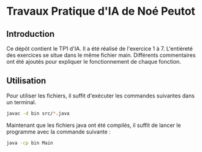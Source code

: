 # Travaux Pratique d'IA de Noé Peutot

## Introduction
Ce dépôt contient le TP1 d'IA. Il a été réalisé de l'exercice 1 à 7. L'entièreté des exercices se situe dans
le même fichier main. Différents commentaires ont été ajoutés pour expliquer le fonctionnement de chaque fonction.

## Utilisation
Pour utiliser les fichiers, il suffit d'exécuter les commandes suivantes dans un terminal.
```bash
javac -d bin src/*.java
``` 
Maintenant que les fichiers java ont été compilés, il suffit de lancer le programme avec la commande suivante :
```bash
java -cp bin Main
```
